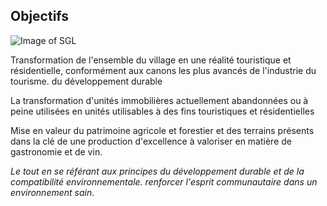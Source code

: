 ## Objectifs

![Image of SGL](/jpeg/DSCN7236.jpg)

Transformation de l'ensemble du village en une réalité touristique et résidentielle, conformément aux canons les plus avancés de l'industrie du tourisme.
du développement durable

La transformation d'unités immobilières actuellement abandonnées ou à peine utilisées en
unités utilisables à des fins touristiques et résidentielles

Mise en valeur du patrimoine agricole et forestier et des terrains présents dans la clé de
une production d'excellence à valoriser en matière de gastronomie et de vin.

_Le tout en se référant aux principes du développement durable et de la compatibilité environnementale.
renforcer l'esprit communautaire dans un environnement sain_.



